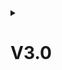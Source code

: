 <details>
<summary>

# V3.0
</summary>

<table>
    <tr>
        <td style="text-align:center">
        <a href="https://github.com/loftwah"><img src="https://avatars.githubusercontent.com/u/19922556?s=460&amp;u=b63d8848dc942e194380c0e0bdcd1ca16d85b553&amp;v=4">
        <br/>
        Dean Lofts (<b>@loftwah</b>)
        </a>
        <br/>
        <a href="https://www.beatsmiff.com">:link:</a>
        <a href="https://www.beatsmiff.com">Twitter</a>
        </td>
    </tr>
</table>

</details>